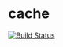 cache
=====

[![Build Status](https://travis-ci.org/hverr/haskell-cache.svg?branch=master)](https://travis-ci.org/hverr/haskell-cache)
